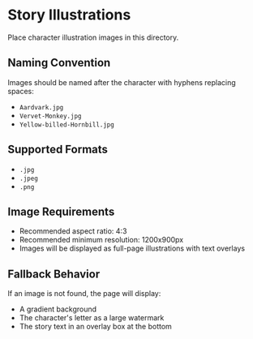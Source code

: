 # Story Illustrations

Place character illustration images in this directory.

## Naming Convention

Images should be named after the character with hyphens replacing spaces:
- `Aardvark.jpg`
- `Vervet-Monkey.jpg`
- `Yellow-billed-Hornbill.jpg`

## Supported Formats

- `.jpg`
- `.jpeg`
- `.png`

## Image Requirements

- Recommended aspect ratio: 4:3
- Recommended minimum resolution: 1200x900px
- Images will be displayed as full-page illustrations with text overlays

## Fallback Behavior

If an image is not found, the page will display:
- A gradient background
- The character's letter as a large watermark
- The story text in an overlay box at the bottom
